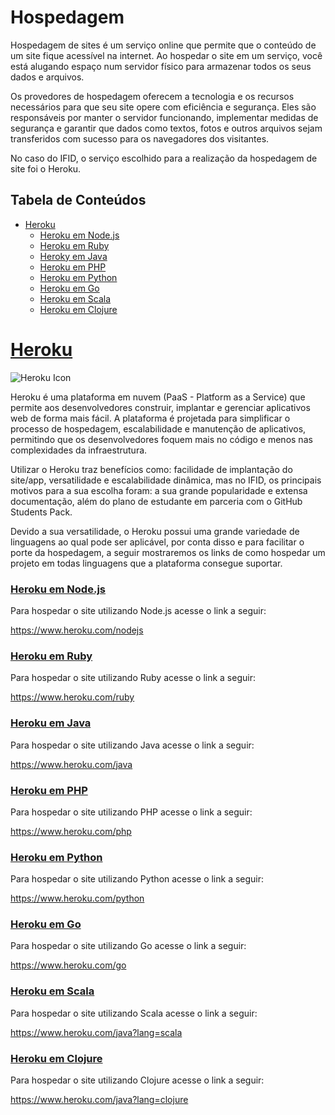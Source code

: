 # Hospedagem


Hospedagem de sites é um serviço online que permite que o conteúdo de um site fique acessível na internet. Ao hospedar o site em um serviço, você está alugando espaço num servidor físico para armazenar todos os seus dados e arquivos.

Os provedores de hospedagem oferecem a tecnologia e os recursos necessários para que seu site opere com eficiência e segurança. Eles são responsáveis por manter o servidor funcionando, implementar medidas de segurança e garantir que dados como textos, fotos e outros arquivos sejam transferidos com sucesso para os navegadores dos visitantes.

No caso do IFID, o serviço escolhido para a realização da hospedagem de site foi o Heroku.

## Tabela de Conteúdos

- [Heroku](#heroku)
  - [Heroku em Node.js](#heroku-em-nodejs)
  - [Heroku em Ruby](#heroku-em-ruby)
  - [Heroky em Java](heroku-em-java)
  - [Heroku em PHP](#heroku-em-php)
  - [Heroku em Python](#heroku-em-python)
  - [Heroku em Go](#heroku-em-go)
  - [Heroku em Scala](#heroku-em-scala)
  - [Heroku em Clojure](#heroku-em-clojure)

# [Heroku](#tabela-de-conteúdos)

![Heroku Icon](https://lh3.googleusercontent.com/fife/AGXqzDkoPezVWuTMNy6eCFrtpMtn003b12854qGRc2pQ6Rful2ZHFz87adD1s5au_E6e0bPF0C5Ekwbh_asuMA_xN0fhbpgl1QDfN3USW1BA6Wa9gCnjlTS_O_8dBQflXONMSSPVJpjbVof-lF9RifLNs35G8vEueWUgyYW_WZpHTxO5UTMjJFxF2k34k8bXLdvrW07401N-jt3SE20qWr14bejCEXLynzp7K_tSkLu_8G-46bFG_7da67qdNZdUy1WGJKmRbxNmgoWwc5CqfiZALF0FGqajikoL7f7ML7wdb1_DjPeVdTgEUI-6me89a6Q6yIPbSYGj61AAuKdIVjkFIgkAyVicPADdyvoBYqXmCYz_v3Ed5MPllrkdz-XHgQXVa9VrPRHbn_1C6zFCcjlfPm0dF41YAv07fLsAO0Kn1-M99k3f10hK9YWRBMuaRl96CQ1xYd21BnfU7KQH92z1G-IjX1KOqWaVr3MwYpzfYkwILF6fqvdSt6y_87ldkKpXwkmHoplVv3omAMqJXhFX-DJvN5pmGQoOplHgHIDN_bXQ6Xg1lw9h0hgMIpfQoRNy6vFP5KGKkHPcVxKkMXZJyxKjDEVFFW5d3-pC28GdOGu5dY6CiT7gh7SqTEAjHegE3zMDg28T9GKfXQAovqLAZkc4pt2Q9OLTjHNOIAG0SRZX32cN_sJpC1t-6s7Yw3S96Jh6fsRAh8plY5ynMyjVJRzsAh76hBgrnP_s2KQoFmb-n0g4lrB32dxsObbKlIp-ryDFq2x9VW98ubZjO6GvPqRxV-jCSSuU4hAGbFSV7tzbBxoJQaSToo7xeokzd5aSAjua16ncdQiRMRvrl2ZymzdgFhwMC6FHEXKG0J8j_BzYornbgkZnBqgsbYEeTQM8WvOAwtHnhkMuEH4V1pEvTKpuEQ3NXItK8FQUIBwv-8xMTCvntrTLmLa9tBLRa3W3LM2iI5hVuqVeUslepR7peRxmawqNzUnaUImvigj0pwclwPqNmd2lbfhuY0GZWCwPVR1T68MXY9F3pG7edLCsjcQhrZxunmN-nWr_g2CHTaCJsgMRoxRHMTllGfJNpYwEmGD7enWRAV3t_Pnzf58hPQH3l8XdIubNbULL0RA_pZ9UoMHojFFp3wCumhmuHq26vEE9Nsx3KCRwmbwNVvvv_Z6DH5nxiR-sjQCM8QvZ4LFyPz5L-3XUQzlK55pSqecpb_S2rJ6btZod11o305fOipT6K0emVR64R4crIKt0rxDqjoL3x0yykEq2zHoNsq_wdbWTPwxKdE8aLcKKEplZH1pcVMx77tKjBXaxyJIW6JB4tXJpgHLroPunUEf4am8ogpJIDTkt6bpfmlJ9exLxN-q-Lw4ShvfC594CX8A-vlpXWTPk5b_1rRaqd17At5_G8tR3vKrZmfV-Ik7QXOXoNS7vO2Gqfs1L9sYxnloAB7IJ0cwCWGv9p6_QkB_ct3Vf99rTAmOF9Bi3liLlgYxk-tIUXLy21GU9_5x3LTtNj41jGiQYyriq2mHIikViUiR3=w1919-h952)

Heroku é uma plataforma em nuvem (PaaS - Platform as a Service) que permite aos desenvolvedores construir, implantar e gerenciar aplicativos web de forma mais fácil. A plataforma é projetada para simplificar o processo de hospedagem, escalabilidade e manutenção de aplicativos, permitindo que os desenvolvedores foquem mais no código e menos nas complexidades da infraestrutura.

Utilizar o Heroku traz benefícios como: facilidade de implantação do site/app, versatilidade e escalabilidade dinâmica, mas no IFID, os principais motivos para a sua escolha foram: a sua grande popularidade e extensa documentação, além do plano de estudante em parceria com o GitHub Students Pack.

Devido a sua versatilidade, o Heroku possui uma grande variedade de linguagens ao qual pode ser aplicável, por conta disso e para facilitar o porte da hospedagem, a seguir mostraremos os links de como hospedar um projeto em todas linguagens que a plataforma consegue suportar.

### [Heroku em Node.js](#tabela-de-conteúdos)

Para hospedar o site utilizando Node.js acesse o link a seguir:

https://www.heroku.com/nodejs

### [Heroku em Ruby](#tabela-de-conteúdos)

Para hospedar o site utilizando Ruby acesse o link a seguir:

https://www.heroku.com/ruby

### [Heroku em Java](#tabela-de-conteúdos)

Para hospedar o site utilizando Java acesse o link a seguir:

https://www.heroku.com/java

### [Heroku em PHP](#tabela-de-conteúdos)

Para hospedar o site utilizando PHP acesse o link a seguir:

https://www.heroku.com/php

### [Heroku em Python](#tabela-de-conteúdos)

Para hospedar o site utilizando Python acesse o link a seguir:

https://www.heroku.com/python

### [Heroku em Go](#tabela-de-conteúdos)

Para hospedar o site utilizando Go acesse o link a seguir:

https://www.heroku.com/go

### [Heroku em Scala](#tabela-de-conteúdos)

Para hospedar o site utilizando Scala acesse o link a seguir:

https://www.heroku.com/java?lang=scala

### [Heroku em Clojure](#tabela-de-conteúdos)

Para hospedar o site utilizando Clojure acesse o link a seguir:

https://www.heroku.com/java?lang=clojure
